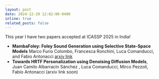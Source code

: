 ```yaml
---
layout: post
date: 2024-12-20 12:02:00-0400
inline: true
related_posts: false
---
```


This year I have two papers accepted at ICASSP 2025 in India!

- **MambaFoley: Foley Sound Generation using Selective State-Space Models** Marco Furio Colombo, Francesca Ronchini, Luca Comanducci, and Fabio Antonacci [arxiv link](https://arxiv.org/pdf/2409.09162)
- **Towards HRTF Personalization using Denoising Diffusion Models**, Juan Camilo Albarracín Sánchez , Luca Comanducci, Mirco Pezzoli, Fabio Antonacci (arxiv link soon)





